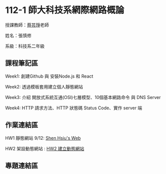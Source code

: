 # 112-1 師大科技系網際網路概論

授課教師：[蔡芸琤](https://github.com/pecu)老師

姓名：張慎修

系級：科技系二年級

## 課程筆記區
  Week1: 創建Github 與 安裝Node.js 和 React
  
  Week2: 透過模板套用建立個人靜態網站

  Week3: 介紹 開放式系統互通(OSI)七層模型、10個基本網路命令 與 DNS Server

  Week4: HTTP 請求方法、HTTP 狀態碼 Status Code、實作 server 端
## 作業連結區
  HW1 靜態網站 9/12: [Shen Hsiu's Web](https://shenhsiu45.github.io/My-web/)

  HW2 架設動態網站 : [HW2 建立動態網站]()
## 專題連結區

